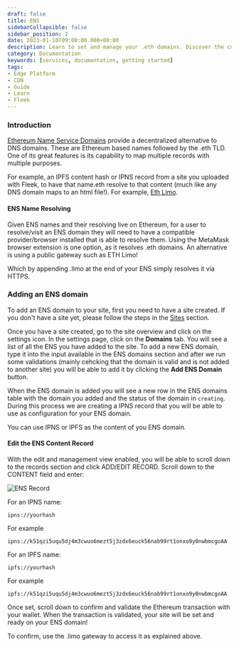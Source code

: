 ```yaml
---
draft: false
title: ENS 
sidebarCollapsible: false
sidebar_position: 2
date: 2023-01-10T09:00:00.000+00:00
description: Learn to set and manage your .eth domains. Discover the convenience of .limo gateway and how to resolve seamlessly with MetaMask or public gateways..
category: Documentation
keywords: [services, documentation, getting started]
tags:
- Edge Platform
- CDN
- Guide
- Learn
- Fleek
---
```


### Introduction

[Ethereum Name Service Domains](https://ens.domains/es/) provide a decentralized alternative to DNS domains. These are Ethereum based names followed by the .eth TLD. One of its great features is its capability to map multiple records with multiple purposes.

For example, an IPFS content hash or IPNS record from a site you uploaded with Fleek, to have that name.eth resolve to that content (much like any DNS domain maps to an html file!). For example, [Eth Limo](https://ens.eth.limo/).

#### ENS Name Resolving

Given ENS names and their resolving live on Ethereum, for a user to resolve/visit an ENS domain they will need to have a compatible provider/browser installed that is able to resolve them. Using the MetaMask browser extension is one option, as it resolves .eth domains. An alternative is using a public gateway such as ETH Limo!

Which by appending .limo at the end of your ENS simply resolves it via HTTPS.

### Adding an ENS domain

To add an ENS domain to your site, first you need to have a site created. If you don't have a site yet, please follow the steps in the [Sites](https://docs.fleek.xyz/docs/Sites) section.

Once you have a site created, go to the site overview and click on the settings icon. In the settings page, click on the **Domains** tab. You will see a list of all the ENS you have added to the site. To add a new ENS domain, type it into the input available in the ENS domains section and after we run some validations (mainly cehcking that the domain is valid and is not added to another site) you will be able to add it by clicking the **Add ENS Domain** button.

When the ENS domain is added you will see a new row in the ENS domains table with the domain you added and the status of the domain in `creating`. During this process we are creating a IPNS record that you will be able to use as configuration for your ENS domain.

You can use IPNS or IPFS as the content of you ENS domain. 

#### Edit the ENS Content Record

With the edit and management view enabled, you will be able to scroll down to the records section and click ADD/EDIT RECORD. Scroll down to the CONTENT field and enter:

![ENS Record](https://storage.fleek.zone/27a60cdd-37d3-480c-ae88-3ad4ca886b13-bucket/imgs/fleek-record.gif)

For an IPNS name:

```
ipns://yourhash
```

For example

```
ipns://k51qzi5uqu5dj4m3cwuo6mezt5j3zdx6euck56nab99rt1onxo9y0nwbmcgoAA
```

For an IPFS name:

```
ipfs://yourhash
```

For example

```
ipfs://k51qzi5uqu5dj4m3cwuo6mezt5j3zdx6euck56nab99rt1onxo9y0nwbmcgoAA
```

Once set, scroll down to confirm and validate the Ethereum transaction with your wallet. When the transaction is validated, your site will be set and ready on your ENS domain!

To confirm, use the .limo gateway to access it as explained above.
